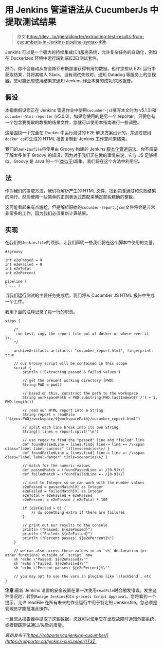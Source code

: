 # 用 Jenkins 管道语法从 CucumberJs 中提取测试结果

> 原文:[https://dev . to/rgeraldporter/extracting-test-results-from-cucumberjs-in-Jenkins-pipeline-syntax-49h](https://dev.to/rgeraldporter/extracting-test-results-from-cucumberjs-in-jenkins-pipeline-syntax-49h)

Jenkins 可以是一个强大的持续集成(CI)服务系统，允许复杂任务的自动化，例如在 Dockerized 环境中运行端到端(E2E)测试套件。

然而，你不会自动从詹金斯乔布斯那里获得有用的数据。也许您想从 E2E 运行中获取结果，并将其输入 Slack，当有测试失败时，通知 Datadog 等服务上的监视器。您可能还想使用结果来通知 Jenkins 作业本身的成功/失败报告。

## [](#assumptions)假设

本指南假设您正在 Jenkins 管道作业中使用`cucumber-js`(撰写本文时为 v5.1.0)和`cucumber-html-reporter` (v5.0.0)。如果您使用的是另一个 reporter，只要您有一个包含要提取的数据的结果文件，您就可以使用本指南进行一些调整。

这是围绕一个完全在 Docker 中运行测试的 E2E 解决方案设计的，并通过使用`docker cp`将生成的 HTML 报告复制到 Jenkins 工作空间来结束。

我们的`Jenkinsfile`将使用由 Groovy 构建的 Jenkins [脚本化管道语法](https://jenkins.io/doc/book/pipeline/syntax/#scripted-pipeline)。你不需要了解太多关于 Groovy 的知识，因为对于我们正在做的事情来说，它与 JS 足够相似。Groovy 是 Java 的一个([类似于](https://stackoverflow.com/questions/4272068/is-groovy-syntax-an-exact-superset-of-java-syntax/4274542))超集，我们将在这个方法中利用它。

## [](#method)法

作为我们的提取方法，我们将解析产生的 HTML 文件，找到包含通过和失败结果的两行，然后使用一些简单的正则表达式匹配来确定那些精确的整数。

这可能看起来有点尴尬，但是解析原始的`cucumber-report.json`文件将会是非常非常多的工作，因为我们必须重新计算结果。

## [](#implementation)实现

在我们的`Jenkinsfile`的顶部，让我们声明一些我们将在这个脚本中使用的变量。

```
#!groovy

int e2ePassed = 0
int e2eFailed = 0
int e2eTotal
int e2ePercent

pipeline {
( ... ) 
```

当我们运行测试的主要任务完成后，我们将从 Cucumber JS HTML 报告中生成一个工件。

我用下面的注释记录了每一行的职责。

```
steps {

    /*
     run test, copy the report file out of docker or where ever it is...
    */

    archiveArtifacts artifacts: "cucumber_report.html", fingerprint: true

    // our Groovy script will be contained in this scope
    script {
        println ('Extracting passed & failed values')

        // get the present working directory (PWD)
        String PWD = pwd()

        // based on this, construct the path to the workspace
        String workspacePath = PWD.substring(PWD.lastIndexOf('/') + 1, PWD.length())

        // read our HTML report into a String
        String report = readFile ("${env.PWD}/workspace/${workspacePath}/cucumber_report.html")

        // split each line break into its own String
        String[] lines = report.split("\n")

        // use regex to find the "passed" line and "failed" line
        def foundPassedLine = lines.find{ line-> line =~ /\<span class="label label-success" title=scenarios\>/ }
        def foundFailedLine = lines.find{ line-> line =~ /\<span class="label label-danger" title=scenarios\>/ }

        // match for the numeric values
        def passedMatch = (foundPassedLine =~ /[0-9]+/)
        def failedMatch = (foundFailedLine =~ /[0-9]+/)

        // cast to Integer so we can work with the number values
        e2ePassed = passedMatch[0] as Integer
        e2eFailed = failedMatch[0] as Integer
        e2eTotal = e2eFailed + e2ePassed
        e2ePercent = e2ePassed / e2eTotal * 100

        if (e2eFailed > 0) {
            // do something extra if there are failures
        }

        // print out our results to the console
        println ("Passed: ${e2ePassed}")
        println ("Failed: ${e2eFailed}")
        println ("Percent passes: ${e2ePercent}%")
    }

    // we can also access these values in an `sh` declaration (or other functions) outside of `script` now
    sh "echo \"Passed: ${e2ePassed}\""
    sh "echo \"Failed: ${e2eFailed}\""
    sh "echo \"Percent passes: ${e2ePercent}%\""

    // you may opt to use the vars in plugins like `slackSend`, etc
} 
```

**注意**:最新 Jenkins 设置的安全设置在第一次使用`readFile`时会触发错误。发生这种情况时，转到`Manage Jenkins`和`In-process Script Approval`。您将看到一个提示，允许 readFile 在所有未来的作业运行中用于特定的 Jenkinsfile。您必须是管理员才能批准此操作。

一旦您从报告器中提取了这些数据，您就可以使用它在出现故障时通知外部系统，或者跟踪测试通过/失败的度量。

*最初发布于[https://robporter.ca/jenkins-cucumber/](https://robporter.ca/jenkins-cucumber/)T3】*